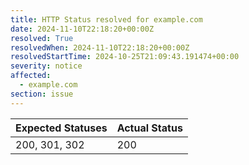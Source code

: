 ```yaml
---
title: HTTP Status resolved for example.com
date: 2024-11-10T22:18:20+00:00Z
resolved: True
resolvedWhen: 2024-11-10T22:18:20+00:00Z
resolvedStartTime: 2024-10-25T21:09:43.191474+00:00
severity: notice
affected:
  - example.com
section: issue
---
```


| Expected Statuses | Actual Status  |
|-------------------|----------------|
| 200, 301, 302 | 200 |
